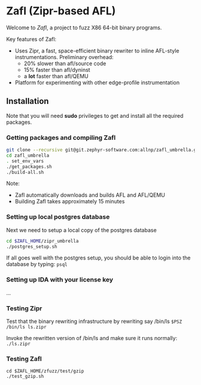 # Zafl (Zipr-based AFL)

Welcome to *Zafl*, a project to fuzz X86 64-bit binary programs. 

Key features of Zafl:
* Uses Zipr, a fast, space-efficient binary rewriter to inline AFL-style instrumentations. Preliminary overhead: 
    * 20% slower than afl/source code
    * 15% faster than afl/dyninst
    * a **lot** faster than afl/QEMU
* Platform for experimenting with other edge-profile instrumentation

## Installation
Note that you will need **sudo** privileges to get and install all the required packages.

### Getting packages and compiling Zafl
```bash
git clone --recursive git@git.zephyr-software.com:allnp/zafl_umbrella.git
cd zafl_umbrella
. set_env_vars
./get_packages.sh
./build-all.sh
```
Note:
* Zafl automatically downloads and builds AFL and AFL/QEMU
* Building Zafl takes approximately 15 minutes

### Setting up local postgres database
Next we need to setup a local copy of the postgres database
```bash
cd $ZAFL_HOME/zipr_umbrella
./postgres_setup.sh
```

If all goes well with the postgres setup, you should be able to login into the database by typing: ```psql``` 

### Setting up IDA with your license key
...

### Testing Zipr
Test that the binary rewriting infrastructure by rewriting say /bin/ls
```$PSZ /bin/ls ls.zipr```

Invoke the rewritten version of /bin/ls and make sure it runs normally: ```./ls.zipr``` 

### Testing Zafl
```
cd $ZAFL_HOME/zfuzz/test/gzip
./test_gzip.sh
```
